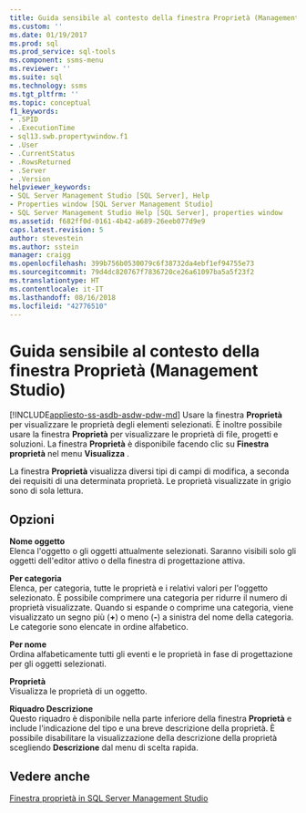 ```yaml
---
title: Guida sensibile al contesto della finestra Proprietà (Management Studio) | Microsoft Docs
ms.custom: ''
ms.date: 01/19/2017
ms.prod: sql
ms.prod_service: sql-tools
ms.component: ssms-menu
ms.reviewer: ''
ms.suite: sql
ms.technology: ssms
ms.tgt_pltfrm: ''
ms.topic: conceptual
f1_keywords:
- .SPID
- .ExecutionTime
- sql13.swb.propertywindow.f1
- .User
- .CurrentStatus
- .RowsReturned
- .Server
- .Version
helpviewer_keywords:
- SQL Server Management Studio [SQL Server], Help
- Properties window [SQL Server Management Studio]
- SQL Server Management Studio Help [SQL Server], properties window
ms.assetid: f682ff0d-0161-4b42-a689-26eeb077d9e9
caps.latest.revision: 5
author: stevestein
ms.author: sstein
manager: craigg
ms.openlocfilehash: 399b756b0530079c6f38732da4ebf1ef94755e73
ms.sourcegitcommit: 79d4dc820767f7836720ce26a61097ba5a5f23f2
ms.translationtype: HT
ms.contentlocale: it-IT
ms.lasthandoff: 08/16/2018
ms.locfileid: "42776510"
---
```

# <a name="properties-window-f1-help-management-studio"></a>Guida sensibile al contesto della finestra Proprietà (Management Studio)
[!INCLUDE[appliesto-ss-asdb-asdw-pdw-md](../../includes/appliesto-ss-asdb-asdw-pdw-md.md)]
Usare la finestra **Proprietà** per visualizzare le proprietà degli elementi selezionati. È inoltre possibile usare la finestra **Proprietà** per visualizzare le proprietà di file, progetti e soluzioni. La finestra **Proprietà** è disponibile facendo clic su **Finestra proprietà** nel menu **Visualizza** .  
  
La finestra **Proprietà** visualizza diversi tipi di campi di modifica, a seconda dei requisiti di una determinata proprietà. Le proprietà visualizzate in grigio sono di sola lettura.  
  
## <a name="options"></a>Opzioni  
**Nome oggetto**  
Elenca l'oggetto o gli oggetti attualmente selezionati. Saranno visibili solo gli oggetti dell'editor attivo o della finestra di progettazione attiva.  
  
**Per categoria**  
Elenca, per categoria, tutte le proprietà e i relativi valori per l'oggetto selezionato. È possibile comprimere una categoria per ridurre il numero di proprietà visualizzate. Quando si espande o comprime una categoria, viene visualizzato un segno più (**+**) o meno (**-**) a sinistra del nome della categoria. Le categorie sono elencate in ordine alfabetico.  
  
**Per nome**  
Ordina alfabeticamente tutti gli eventi e le proprietà in fase di progettazione per gli oggetti selezionati.  
  
**Proprietà**  
Visualizza le proprietà di un oggetto.  
  
**Riquadro Descrizione**  
Questo riquadro è disponibile nella parte inferiore della finestra **Proprietà** e include l'indicazione del tipo e una breve descrizione della proprietà. È possibile disabilitare la visualizzazione della descrizione della proprietà scegliendo **Descrizione** dal menu di scelta rapida.  
  
## <a name="see-also"></a>Vedere anche  
[Finestra proprietà in SQL Server Management Studio](../../relational-databases/scripting/use-the-properties-window-in-management-studio.md)  
  
